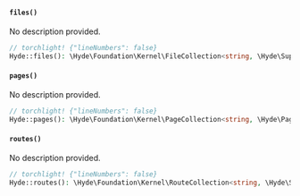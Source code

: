 <section id="hyde-kernel-foundation-methods">

<!-- Start generated docs for Hyde\Foundation\Concerns\HandlesFoundationCollections -->
<!-- Generated by HydePHP DocGen script at 2023-03-11 11:14:55 in 0.06ms -->

#### `files()`

No description provided.

```php
// torchlight! {"lineNumbers": false}
Hyde::files(): \Hyde\Foundation\Kernel\FileCollection<string, \Hyde\Support\Filesystem\ProjectFile>
```

#### `pages()`

No description provided.

```php
// torchlight! {"lineNumbers": false}
Hyde::pages(): \Hyde\Foundation\Kernel\PageCollection<string, \Hyde\Pages\Concerns\HydePage>
```

#### `routes()`

No description provided.

```php
// torchlight! {"lineNumbers": false}
Hyde::routes(): \Hyde\Foundation\Kernel\RouteCollection<string, \Hyde\Support\Models\PageRoute>
```

<!-- End generated docs for Hyde\Foundation\Concerns\HandlesFoundationCollections -->

</section>
